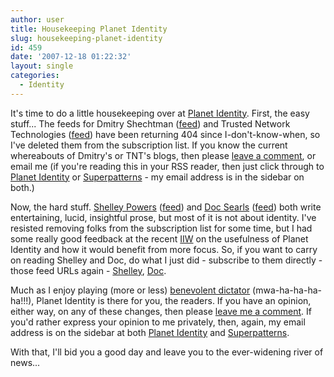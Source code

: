 ```yaml
---
author: user
title: Housekeeping Planet Identity
slug: housekeeping-planet-identity
id: 459
date: '2007-12-18 01:22:32'
layout: single
categories:
  - Identity
---
```


It's time to do a little housekeeping over at [Planet Identity](http://planetidentity.org/). First, the easy stuff... The feeds for Dmitry Shechtman ([feed](http://blog.phpbb.cc/feed/)) and Trusted Network Technologies ([feed](http://knowidentity.typepad.com/tnt/index.rdf)) have been returning 404 since I-don't-know-when, so I've deleted them from the subscription list. If you know the current whereabouts of Dmitry's or TNT's blogs, then please [leave a comment](http://blogs.sun.com/superpat/entry/housekeeping_planet_identity#comments), or email me (if you're reading this in your RSS reader, then just click through to [Planet Identity](http://planetidentity.org/) or [Superpatterns](http://blogs.sun.com/superpat/) - my email address is in the sidebar on both.)

Now, the hard stuff. [Shelley Powers](http://burningbird.net/) ([feed](http://burningbird.net/feed/)) and [Doc Searls](http://blogs.law.harvard.edu/doc) ([feed](http://blogs.law.harvard.edu/doc/feed/)) both write entertaining, lucid, insightful prose, but most of it is not about identity. I've resisted removing folks from the subscription list for some time, but I had some really good feedback at the recent [IIW](http://iiw.idcommons.net/index.php/Iiw2007b) on the usefulness of Planet Identity and how it would benefit from more focus. So, if you want to carry on reading Shelley and Doc, do what I just did - subscribe to them directly - those feed URLs again - [Shelley](http://burningbird.net/feed/), [Doc](http://blogs.law.harvard.edu/doc/feed/).

Much as I enjoy playing (more or less) [benevolent dictator](http://en.wikipedia.org/wiki/Benevolent_dictator) (mwa-ha-ha-ha-ha!!!), Planet Identity is there for you, the readers. If you have an opinion, either way, on any of these changes, then please [leave me a comment](http://blogs.sun.com/superpat/entry/housekeeping_planet_identity#comments). If you'd rather express your opinion to me privately, then, again, my email address is on the sidebar at both [Planet Identity](http://planetidentity.org/) and [Superpatterns](http://blogs.sun.com/superpat/).

With that, I'll bid you a good day and leave you to the ever-widening river of news...